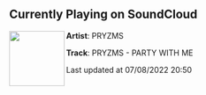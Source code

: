 ## Currently Playing on SoundCloud

[<img align="left" width="100" src="https://i1.sndcdn.com/artworks-WkyUEOZ6QH9BXbB1-AXRoLw-t500x500.jpg">](https://soundcloud.com/pryzmsmusic/pryzms-party-with-me-1?in=fuxwithit-1/sets/fuxwithitfridays-438)

**Artist**: PRYZMS 

**Track**: PRYZMS - PARTY WITH ME

Last updated at 07/08/2022 20:50
